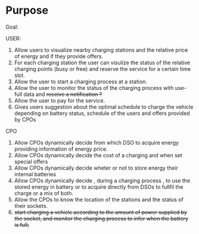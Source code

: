 # Purpose

Goal:

USER:

1. Allow users to visualize nearby charging stations and the relative price of energy and if they provide offers.
2. For each charging station the user can visulize the status of the relative charging points (busy or free) and reserve the service for a certain time slot.
3. Allow the user to start a charging process at a station.
4. Allow the user to monitor the status of the charging process with use-full data and ~~receive a notification ?~~
5. Allow the user to pay for the service.
6. Gives users suggestion about the optimal schedule to charge the vehicle depending on battery status, schedule of the users and offers provided by CPOs

CPO

1. Allow CPOs dynamically decide from which DSO to acquire energy providing information of energy price.
2. Allow CPOs dynamically decide the cost of a charging and when set special offers
3. Allow CPOs dynamically decide wheter or not to store energy their internal batteries
4. Allow CPOs dynamically decide , during a charging process , to use the stored energy in battery or to acquire directly from DSOs to fullfil the charge or a mix of both.
5. Allow the CPOs to know the location of the stations and the status of their sockets.
6. ~~start charging a vehicle according to the amount of power supplied by the socket, and monitor the charging process to infer when the battery is full;~~
